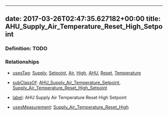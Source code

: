 
---
date: 2017-03-26T02:47:35.627182+00:00
title: AHU_Supply_Air_Temperature_Reset_High_Setpoint
---
### Definition: TODO

### Relationships

* [usesTag](https://brickschema.org/schema/1.0/BrickFrame#usesTag): [Supply](https://brickschema.org/schema/1.0/BrickTag#Supply), [Setpoint](https://brickschema.org/schema/1.0/BrickTag#Setpoint), [Air](https://brickschema.org/schema/1.0/BrickTag#Air), [High](https://brickschema.org/schema/1.0/BrickTag#High), [AHU](https://brickschema.org/schema/1.0/BrickTag#AHU), [Reset](https://brickschema.org/schema/1.0/BrickTag#Reset), [Temperature](https://brickschema.org/schema/1.0/BrickTag#Temperature)

* [subClassOf](http://www.w3.org/2000/01/rdf-schema#subClassOf): [AHU_Supply_Air_Temperature_Setpoint](https://brickschema.org/schema/1.0/Brick#AHU_Supply_Air_Temperature_Setpoint), [Supply_Air_Temperature_Reset_High_Setpoint](https://brickschema.org/schema/1.0/Brick#Supply_Air_Temperature_Reset_High_Setpoint)

* [label](http://www.w3.org/2000/01/rdf-schema#label): AHU Supply Air Temperature Reset High Setpoint

* [usesMeasurement](https://brickschema.org/schema/1.0/BrickFrame#usesMeasurement): [Supply_Air_Temperature_Reset_High](https://brickschema.org/schema/1.0/Brick#Supply_Air_Temperature_Reset_High)
